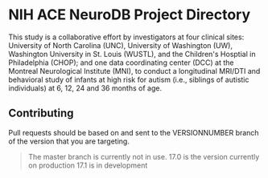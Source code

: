 # NIH ACE NeuroDB Project Directory

This study is a collaborative effort by investigators at four clinical sites: University of North Carolina (UNC), University of Washington (UW), Washington University in St. Louis (WUSTL), and the Children's Hosptial in Philadelphia (CHOP); and one data coordinating center (DCC) at the Montreal Neurological Institute (MNI), to conduct a longitudinal MRI/DTI and behavioral study of infants at high risk for autism (i.e., siblings of autistic individuals) at 6, 12, 24 and 36 months of age.

## Contributing
Pull requests should be based on and sent to the VERSIONNUMBER branch of the version that you are targeting.

> The master branch is currently not in use.
> 17.0 is the version currently on production
> 17.1 is in development
